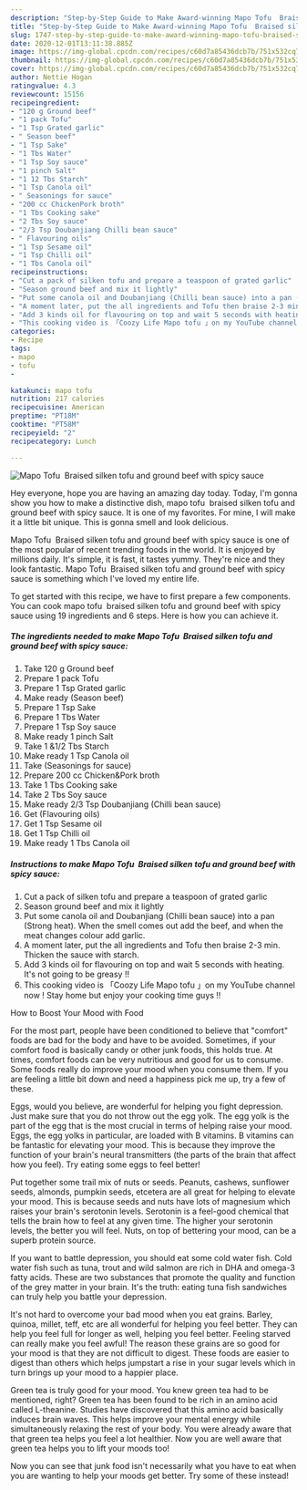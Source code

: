 ```yaml
---
description: "Step-by-Step Guide to Make Award-winning Mapo Tofu  Braised silken tofu and ground beef with spicy sauce"
title: "Step-by-Step Guide to Make Award-winning Mapo Tofu  Braised silken tofu and ground beef with spicy sauce"
slug: 1747-step-by-step-guide-to-make-award-winning-mapo-tofu-braised-silken-tofu-and-ground-beef-with-spicy-sauce
date: 2020-12-01T13:11:38.885Z
image: https://img-global.cpcdn.com/recipes/c60d7a85436dcb7b/751x532cq70/mapo-tofu-braised-silken-tofu-and-ground-beef-with-spicy-sauce-recipe-main-photo.jpg
thumbnail: https://img-global.cpcdn.com/recipes/c60d7a85436dcb7b/751x532cq70/mapo-tofu-braised-silken-tofu-and-ground-beef-with-spicy-sauce-recipe-main-photo.jpg
cover: https://img-global.cpcdn.com/recipes/c60d7a85436dcb7b/751x532cq70/mapo-tofu-braised-silken-tofu-and-ground-beef-with-spicy-sauce-recipe-main-photo.jpg
author: Nettie Hogan
ratingvalue: 4.3
reviewcount: 15156
recipeingredient:
- "120 g Ground beef"
- "1 pack Tofu"
- "1 Tsp Grated garlic"
- " Season beef"
- "1 Tsp Sake"
- "1 Tbs Water"
- "1 Tsp Soy sauce"
- "1 pinch Salt"
- "1 12 Tbs Starch"
- "1 Tsp Canola oil"
- " Seasonings for sauce"
- "200 cc ChickenPork broth"
- "1 Tbs Cooking sake"
- "2 Tbs Soy sauce"
- "2/3 Tsp Doubanjiang Chilli bean sauce"
- " Flavouring oils"
- "1 Tsp Sesame oil"
- "1 Tsp Chilli oil"
- "1 Tbs Canola oil"
recipeinstructions:
- "Cut a pack of silken tofu and prepare a teaspoon of grated garlic"
- "Season ground beef and mix it lightly"
- "Put some canola oil and Doubanjiang (Chilli bean sauce) into a pan (Strong heat). When the smell comes out add the beef, and when the meat changes colour add garlic."
- "A moment later, put the all ingredients and Tofu then braise 2-3 min. Thicken the sauce with starch."
- "Add 3 kinds oil for flavouring on top and wait 5 seconds with heating. It&#39;s not going to be greasy !!"
- "This cooking video is 「Coozy Life Mapo tofu 」on my YouTube channel now ! Stay home but enjoy your cooking time guys !!"
categories:
- Recipe
tags:
- mapo
- tofu
- 

katakunci: mapo tofu  
nutrition: 217 calories
recipecuisine: American
preptime: "PT18M"
cooktime: "PT58M"
recipeyield: "2"
recipecategory: Lunch

---
```



![Mapo Tofu  Braised silken tofu and ground beef with spicy sauce](https://img-global.cpcdn.com/recipes/c60d7a85436dcb7b/751x532cq70/mapo-tofu-braised-silken-tofu-and-ground-beef-with-spicy-sauce-recipe-main-photo.jpg)

Hey everyone, hope you are having an amazing day today. Today, I'm gonna show you how to make a distinctive dish, mapo tofu  braised silken tofu and ground beef with spicy sauce. It is one of my favorites. For mine, I will make it a little bit unique. This is gonna smell and look delicious.

Mapo Tofu  Braised silken tofu and ground beef with spicy sauce is one of the most popular of recent trending foods in the world. It is enjoyed by millions daily. It's simple, it is fast, it tastes yummy. They're nice and they look fantastic. Mapo Tofu  Braised silken tofu and ground beef with spicy sauce is something which I've loved my entire life.




To get started with this recipe, we have to first prepare a few components. You can cook mapo tofu  braised silken tofu and ground beef with spicy sauce using 19 ingredients and 6 steps. Here is how you can achieve it.

<!--inarticleads1-->

##### The ingredients needed to make Mapo Tofu  Braised silken tofu and ground beef with spicy sauce:

1. Take 120 g Ground beef
1. Prepare 1 pack Tofu
1. Prepare 1 Tsp Grated garlic
1. Make ready  (Season beef)
1. Prepare 1 Tsp Sake
1. Prepare 1 Tbs Water
1. Prepare 1 Tsp Soy sauce
1. Make ready 1 pinch Salt
1. Take 1 &amp;1/2 Tbs Starch
1. Make ready 1 Tsp Canola oil
1. Take  (Seasonings for sauce)
1. Prepare 200 cc Chicken&amp;Pork broth
1. Take 1 Tbs Cooking sake
1. Take 2 Tbs Soy sauce
1. Make ready 2/3 Tsp Doubanjiang (Chilli bean sauce)
1. Get  (Flavouring oils)
1. Get 1 Tsp Sesame oil
1. Get 1 Tsp Chilli oil
1. Make ready 1 Tbs Canola oil




<!--inarticleads2-->

##### Instructions to make Mapo Tofu  Braised silken tofu and ground beef with spicy sauce:

1. Cut a pack of silken tofu and prepare a teaspoon of grated garlic
1. Season ground beef and mix it lightly
1. Put some canola oil and Doubanjiang (Chilli bean sauce) into a pan (Strong heat). When the smell comes out add the beef, and when the meat changes colour add garlic.
1. A moment later, put the all ingredients and Tofu then braise 2-3 min. Thicken the sauce with starch.
1. Add 3 kinds oil for flavouring on top and wait 5 seconds with heating. It&#39;s not going to be greasy !!
1. This cooking video is 「Coozy Life Mapo tofu 」on my YouTube channel now ! Stay home but enjoy your cooking time guys !!




How to Boost Your Mood with Food


For the most part, people have been conditioned to believe that "comfort" foods are bad for the body and have to be avoided. Sometimes, if your comfort food is basically candy or other junk foods, this holds true. At times, comfort foods can be very nutritious and good for us to consume. Some foods really do improve your mood when you consume them. If you are feeling a little bit down and need a happiness pick me up, try a few of these.

Eggs, would you believe, are wonderful for helping you fight depression. Just make sure that you do not throw out the egg yolk. The egg yolk is the part of the egg that is the most crucial in terms of helping raise your mood. Eggs, the egg yolks in particular, are loaded with B vitamins. B vitamins can be fantastic for elevating your mood. This is because they improve the function of your brain's neural transmitters (the parts of the brain that affect how you feel). Try eating some eggs to feel better!

Put together some trail mix of nuts or seeds. Peanuts, cashews, sunflower seeds, almonds, pumpkin seeds, etcetera are all great for helping to elevate your mood. This is because seeds and nuts have lots of magnesium which raises your brain's serotonin levels. Serotonin is a feel-good chemical that tells the brain how to feel at any given time. The higher your serotonin levels, the better you will feel. Nuts, on top of bettering your mood, can be a superb protein source.

If you want to battle depression, you should eat some cold water fish. Cold water fish such as tuna, trout and wild salmon are rich in DHA and omega-3 fatty acids. These are two substances that promote the quality and function of the grey matter in your brain. It's the truth: eating tuna fish sandwiches can truly help you battle your depression. 

It's not hard to overcome your bad mood when you eat grains. Barley, quinoa, millet, teff, etc are all wonderful for helping you feel better. They can help you feel full for longer as well, helping you feel better. Feeling starved can really make you feel awful! The reason these grains are so good for your mood is that they are not difficult to digest. These foods are easier to digest than others which helps jumpstart a rise in your sugar levels which in turn brings up your mood to a happier place.

Green tea is truly good for your mood. You knew green tea had to be mentioned, right? Green tea has been found to be rich in an amino acid called L-theanine. Studies have discovered that this amino acid basically induces brain waves. This helps improve your mental energy while simultaneously relaxing the rest of your body. You were already aware that that green tea helps you feel a lot healthier. Now you are well aware that green tea helps you to lift your moods too!

Now you can see that junk food isn't necessarily what you have to eat when you are wanting to help your moods get better. Try some of these instead!

